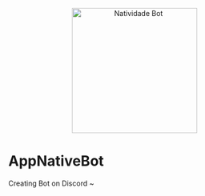 <p align="center">
<img src="https://user-images.githubusercontent.com/95102911/150835864-31e62420-a2a9-4433-8f75-99155e04abc6.png" alt="Natividade Bot" width="250"/>
</p>

# AppNativeBot
Creating Bot on Discord ~
